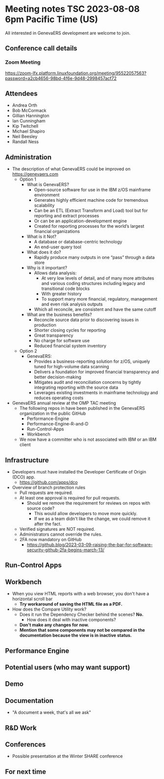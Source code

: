 # Meeting notes TSC 2023-08-08 6pm Pacific Time (US)
All interested in GenevaERS development are welcome to join.
## Conference call details
### Zoom Meeting
https://zoom-lfx.platform.linuxfoundation.org/meeting/95522057563?password=a2cb4656-98bd-4f6e-9d48-2998457acf72
## Attendees 
- Andrea Orth
- Bob McCormack
- Gillian Hannington 
- Ian Cunningham 
- Kip Twitchell 
- Michael Shapiro 
- Neil Beesley 
- Randall Ness
## Administration
- The description of what GenevaERS could be improved on https://genevaers.com
  - Option 1
    - What is GenevaERS? 
      - Open-source software for use in the IBM z/OS mainframe environment
      - Generates highly efficient machine code for tremendous scalability
      - Can be an ETL (Extract Transform and Load) tool but for reporting and extract processes
      - Or can be an application-development engine
      - Created for reporting processes for the world’s largest financial organizations
    - What is it Not?
      - A database or database-centric technology
      - An end-user query tool
    - What does it do? 
      - Rapidly produce many outputs in one “pass” through a data store
    - Why is it important?
      - Allows data analysis:
        - At very low levels of detail, and of many more attributes and various coding structures including legacy and transitional code blocks
        - With greater history
        - To support many more financial, regulatory, management and even risk analysis outputs
      - Which all reconcile, are consistent and have the same cutoff
    - What are the business benefits?
      - Reconcile source data prior to discovering issues in production
      - Shorter closing cycles for reporting 
      - Great transparency
      - No charge for software use
      - Reduced financial system inventory
  - Option 2
    - GenevaERS: 
      - Provides a business-reporting solution for z/OS, uniquely tuned for high-volume data scanning
      - Delivers a foundation for improved financial transparency and better decision-making
      - Mitigates audit and reconciliation concerns by tightly integrating reporting with the source data
      - Leverages existing investments in mainframe technology and reduces operating costs
- GenevaERS annual review at the OMP TAC meeting 
  - The following repos in have been published in the GenevaERS organization in the public GitHub
    - Performance-Engine 
    - Performance-Engine-R-and-D
    - Run-Control-Apps
    - Workbench
  - We now have a committer who is not associated with IBM or an IBM client
## Infrastructure
- Developers must have installed the  Developer Certificate of Origin (DCO) app. 
  - https://github.com/apps/dco
- Overview of branch protection rules 
    - Pull requests are required.   
    - At least one approval is required for pull requests.  
      - Should we remove the requirement for reviews on repos with source code? 
        - This would allow developers to move more quickly. 
        - If we as a team didn't like the change, we could remove it after the fact. 
    - Verified signatures are NOT required. 
    - Administrators cannot override the rules. 
  - 2FA now mandatory on GitHub 
    - https://github.blog/2023-03-09-raising-the-bar-for-software-security-github-2fa-begins-march-13/
  
## Run-Control Apps
## Workbench
  - When you view HTML reports with a web browser, you don't have a horizontal scroll bar 
    - **Try workaround of saving the HTML file as a PDF.**
  - How does the Compare Utility work? 
    - Does it run the Dependency Checker behind the scenes?  **No.**
      - How does it deal with inactive components? 
    - **Don't make any changes for now.**
    - **Mention that some components may not be compared in the documentation because the view is in inactive status.**  
## Performance Engine
## Potential users (who may want support)
## Demo
## Documentation
- "A document a week, that's all we ask" 
## R&D Work
## Conferences 
- Possible presentation at the Winter SHARE conference 
## For next time 
